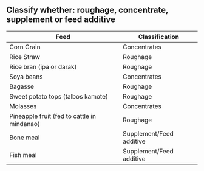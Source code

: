 ## Classify whether: roughage, concentrate, supplement or feed additive
| Feed                                        | Classification           |
| ------------------------------------------- | ------------------------ |
| Corn Grain                                  | Concentrates             |
| Rice Straw                                  | Roughage                 |
| Rice bran (ipa or darak)                    | Roughage                 |
| Soya beans                                  | Concentrates             |
| Bagasse                                     | Roughage                 |
| Sweet potato tops (talbos kamote)           | Roughage                 |
| Molasses                                    | Concentrates             |
| Pineapple fruit (fed to cattle in mindanao) | Roughage                 |
| Bone meal                                   | Supplement/Feed additive |
| Fish meal                                   | Supplement/Feed additive |

